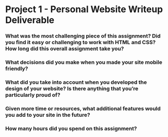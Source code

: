 # Project 1 - Personal Website Writeup Deliverable

### What was the most challenging piece of this assignment?  Did you find it easy or challenging to work with HTML and CSS?  How long did this overall assignment take you?

### What decisions did you make when you made your site mobile friendly?

### What did you take into account when you developed the design of your website?  Is there anything that you’re particularly proud of?

### Given more time or resources, what additional features would you add to your site in the future? 

### How many hours did you spend on this assignment?